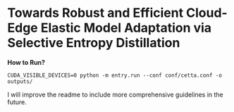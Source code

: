 # Towards Robust and Efficient Cloud-Edge Elastic Model Adaptation via Selective Entropy Distillation

**How to Run?**

```
CUDA_VISIBLE_DEVICES=0 python -m entry.run --conf conf/cetta.conf -o outputs/
```

I will improve the readme to include more comprehensive guidelines in the future.
